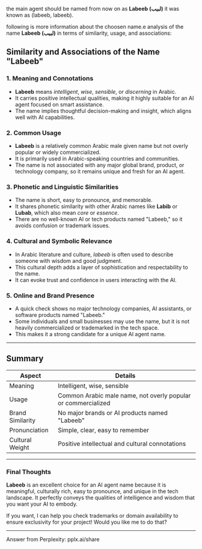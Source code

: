 the main agent should be named from now on as
**Labeeb (لبيب)**  it was known as (labeeb, labeeb).

following is more information about the choosen name.e 
analysis of the name **Labeeb (لبيب)** in terms of similarity, usage, and associations:

## Similarity and Associations of the Name "Labeeb"

### 1. **Meaning and Connotations**
- **Labeeb** means *intelligent*, *wise*, *sensible*, or *discerning* in Arabic.
- It carries positive intellectual qualities, making it highly suitable for an AI agent focused on smart assistance.
- The name implies thoughtful decision-making and insight, which aligns well with AI capabilities.

### 2. **Common Usage**
- **Labeeb** is a relatively common Arabic male given name but not overly popular or widely commercialized.
- It is primarily used in Arabic-speaking countries and communities.
- The name is not associated with any major global brand, product, or technology company, so it remains unique and fresh for an AI agent.

### 3. **Phonetic and Linguistic Similarities**
- The name is short, easy to pronounce, and memorable.
- It shares phonetic similarity with other Arabic names like **Labib** or **Lubab**, which also mean *core* or *essence*.
- There are no well-known AI or tech products named "Labeeb," so it avoids confusion or trademark issues.

### 4. **Cultural and Symbolic Relevance**
- In Arabic literature and culture, *labeeb* is often used to describe someone with wisdom and good judgment.
- This cultural depth adds a layer of sophistication and respectability to the name.
- It can evoke trust and confidence in users interacting with the AI.

### 5. **Online and Brand Presence**
- A quick check shows no major technology companies, AI assistants, or software products named "Labeeb."
- Some individuals and small businesses may use the name, but it is not heavily commercialized or trademarked in the tech space.
- This makes it a strong candidate for a unique AI agent name.

---

## Summary

| Aspect           | Details                                                      |
|------------------|--------------------------------------------------------------|
| Meaning          | Intelligent, wise, sensible                                  |
| Usage            | Common Arabic male name, not overly popular or commercialized |
| Brand Similarity | No major brands or AI products named "Labeeb"                |
| Pronunciation    | Simple, clear, easy to remember                              |
| Cultural Weight  | Positive intellectual and cultural connotations             |

---

### Final Thoughts
**Labeeb** is an excellent choice for an AI agent name because it is meaningful, culturally rich, easy to pronounce, and unique in the tech landscape. It perfectly conveys the qualities of intelligence and wisdom that you want your AI to embody.

If you want, I can help you check trademarks or domain availability to ensure exclusivity for your project! Would you like me to do that?

---
Answer from Perplexity: pplx.ai/share